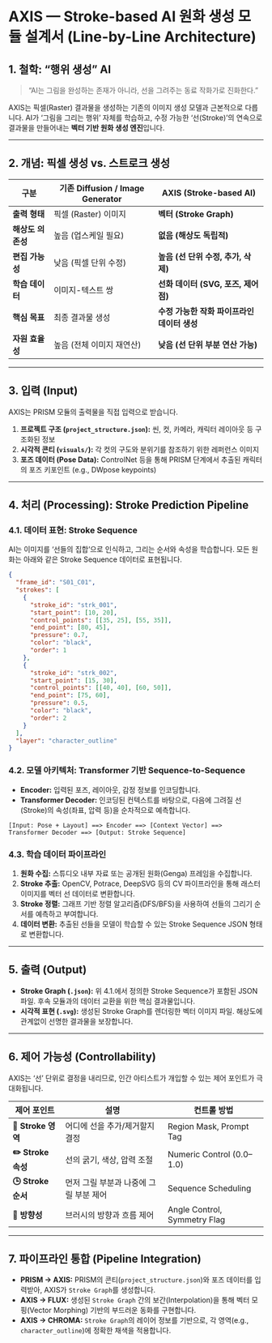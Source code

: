 # AXIS — Stroke-based AI 원화 생성 모듈 설계서 (Line-by-Line Architecture)

## 1. 철학: “행위 생성” AI

> “AI는 그림을 완성하는 존재가 아니라, 선을 그려주는 동료 작화가로 진화한다.”

AXIS는 픽셀(Raster) 결과물을 생성하는 기존의 이미지 생성 모델과 근본적으로 다릅니다. AI가 ‘그림을 그리는 행위’ 자체를 학습하고, 수정 가능한 ‘선(Stroke)’의 연속으로 결과물을 만들어내는 **벡터 기반 원화 생성 엔진**입니다.

---

## 2. 개념: 픽셀 생성 vs. 스트로크 생성

| 구분 | 기존 Diffusion / Image Generator | **AXIS (Stroke-based AI)** |
|---|---|---|
| **출력 형태** | 픽셀 (Raster) 이미지 | **벡터 (Stroke Graph)** |
| **해상도 의존성** | 높음 (업스케일 필요) | **없음 (해상도 독립적)** |
| **편집 가능성** | 낮음 (픽셀 단위 수정) | **높음 (선 단위 수정, 추가, 삭제)** |
| **학습 데이터** | 이미지-텍스트 쌍 | **선화 데이터 (SVG, 포즈, 제어점)** |
| **핵심 목표** | 최종 결과물 생성 | **수정 가능한 작화 파이프라인 데이터 생성** |
| **자원 효율성** | 높음 (전체 이미지 재연산) | **낮음 (선 단위 부분 연산 가능)** |

---

## 3. 입력 (Input)

AXIS는 PRISM 모듈의 출력물을 직접 입력으로 받습니다.

1.  **프로젝트 구조 (`project_structure.json`):** 씬, 컷, 카메라, 캐릭터 레이아웃 등 구조화된 정보
2.  **시각적 콘티 (`visuals/`):** 각 컷의 구도와 분위기를 참조하기 위한 레퍼런스 이미지
3.  **포즈 데이터 (Pose Data):** ControlNet 등을 통해 PRISM 단계에서 추출된 캐릭터의 포즈 키포인트 (e.g., DWpose keypoints)

---

## 4. 처리 (Processing): Stroke Prediction Pipeline

### 4.1. 데이터 표현: Stroke Sequence
AI는 이미지를 ‘선들의 집합’으로 인식하고, 그리는 순서와 속성을 학습합니다. 모든 원화는 아래와 같은 Stroke Sequence 데이터로 표현됩니다.

```json
{
  "frame_id": "S01_C01",
  "strokes": [
    {
      "stroke_id": "strk_001",
      "start_point": [10, 20],
      "control_points": [[35, 25], [55, 35]],
      "end_point": [80, 45],
      "pressure": 0.7,
      "color": "black",
      "order": 1
    },
    {
      "stroke_id": "strk_002",
      "start_point": [15, 30],
      "control_points": [[40, 40], [60, 50]],
      "end_point": [75, 60],
      "pressure": 0.5,
      "color": "black",
      "order": 2
    }
  ],
  "layer": "character_outline"
}
```

### 4.2. 모델 아키텍처: Transformer 기반 Sequence-to-Sequence

-   **Encoder:** 입력된 포즈, 레이아웃, 감정 정보를 인코딩합니다.
-   **Transformer Decoder:** 인코딩된 컨텍스트를 바탕으로, 다음에 그려질 선(Stroke)의 속성(좌표, 압력 등)을 순차적으로 예측합니다.

```
[Input: Pose + Layout] ==> Encoder ==> [Context Vector] ==> Transformer Decoder ==> [Output: Stroke Sequence]
```

### 4.3. 학습 데이터 파이프라인
1.  **원화 수집:** 스튜디오 내부 자료 또는 공개된 원화(Genga) 프레임을 수집합니다.
2.  **Stroke 추출:** OpenCV, Potrace, DeepSVG 등의 CV 파이프라인을 통해 래스터 이미지를 벡터 선 데이터로 변환합니다.
3.  **Stroke 정렬:** 그래프 기반 정렬 알고리즘(DFS/BFS)을 사용하여 선들의 그리기 순서를 예측하고 부여합니다.
4.  **데이터 변환:** 추출된 선들을 모델이 학습할 수 있는 Stroke Sequence JSON 형태로 변환합니다.

---

## 5. 출력 (Output)

-   **Stroke Graph (`.json`):** 위 4.1.에서 정의한 Stroke Sequence가 포함된 JSON 파일. 후속 모듈과의 데이터 교환을 위한 핵심 결과물입니다.
-   **시각적 표현 (`.svg`):** 생성된 Stroke Graph를 렌더링한 벡터 이미지 파일. 해상도에 관계없이 선명한 결과물을 보장합니다.

---

## 6. 제어 가능성 (Controllability)

AXIS는 ‘선’ 단위로 결정을 내리므로, 인간 아티스트가 개입할 수 있는 제어 포인트가 극대화됩니다.

| 제어 포인트 | 설명 | 컨트롤 방법 |
|---|---|---|
| **🎨 Stroke 영역** | 어디에 선을 추가/제거할지 결정 | Region Mask, Prompt Tag |
| **✏️ Stroke 속성** | 선의 굵기, 색상, 압력 조절 | Numeric Control (0.0–1.0) |
| **🕒 Stroke 순서** | 먼저 그릴 부분과 나중에 그릴 부분 제어 | Sequence Scheduling |
| **🧭 방향성** | 브러시의 방향과 흐름 제어 | Angle Control, Symmetry Flag |

---

## 7. 파이프라인 통합 (Pipeline Integration)

-   **PRISM → AXIS:** PRISM의 콘티(`project_structure.json`)와 포즈 데이터를 입력받아, AXIS가 `Stroke Graph`를 생성합니다.
-   **AXIS → FLUX:** 생성된 `Stroke Graph` 간의 보간(Interpolation)을 통해 벡터 모핑(Vector Morphing) 기반의 부드러운 동화를 구현합니다.
-   **AXIS → CHROMA:** `Stroke Graph`의 레이어 정보를 기반으로, 각 영역(e.g., `character_outline`)에 정확한 채색을 적용합니다.